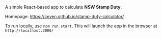 A simple React-based app to calculate **NSW Stamp Duty**.

Homepage: https://ceven.github.io/stamp-duty-calculator/

To run locally, use `npm run start`. This will launch the app in the browser at `http://localhost:3000/
`